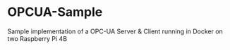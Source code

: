 # OPCUA-Sample
Sample implementation of a OPC-UA Server &amp; Client running in Docker on two Raspberry Pi 4B

